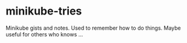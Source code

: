 # minikube-tries
Minikube gists and notes. Used to remember how to do things. Maybe useful for others who knows ...
